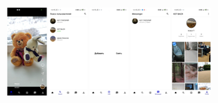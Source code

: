 <p float="left">
  <img src="https://github.com/kiselyv77/RsesTok/blob/master/screenshots/Home.jpg" width="18%" height="18%" border="0" alt=""/>
  <img src="https://github.com/kiselyv77/RsesTok/blob/master/screenshots/Search.jpg" width="18%" height="18%"/>
  <img src="https://github.com/kiselyv77/RsesTok/blob/master/screenshots/Add.jpg" width="18%" height="18%"/>
  <img src="https://github.com/kiselyv77/RsesTok/blob/master/screenshots/Messenger.jpg" width="18%" height="18%"/>
  <img src="https://github.com/kiselyv77/RsesTok/blob/master/screenshots/Profile.jpg" width="18%" height="18%"/>
</p>
    
    
